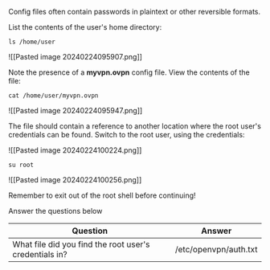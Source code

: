 Config files often contain passwords in plaintext or other reversible formats.

List the contents of the user's home directory:

`ls /home/user`

![[Pasted image 20240224095907.png]]

Note the presence of a **myvpn.ovpn** config file. View the contents of the file:

`cat /home/user/myvpn.ovpn`

![[Pasted image 20240224095947.png]]

The file should contain a reference to another location where the root user's credentials can be found. Switch to the root user, using the credentials:

![[Pasted image 20240224100224.png]]

`su root`  

![[Pasted image 20240224100256.png]]

Remember to exit out of the root shell before continuing!  

Answer the questions below

| Question                                               | Answer                |
| ------------------------------------------------------ | --------------------- |
| What file did you find the root user's credentials in? | /etc/openvpn/auth.txt |
